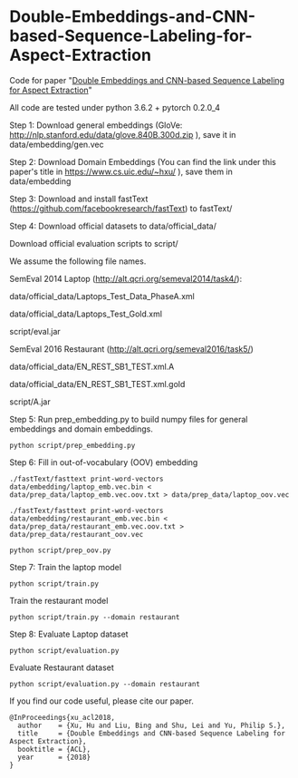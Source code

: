 # Double-Embeddings-and-CNN-based-Sequence-Labeling-for-Aspect-Extraction
Code for paper "[Double Embeddings and CNN-based Sequence Labeling for Aspect Extraction](http://www.aclweb.org/anthology/P18-2094)"


All code are tested under python 3.6.2 + pytorch 0.2.0_4

Step 1: Download general embeddings (GloVe: http://nlp.stanford.edu/data/glove.840B.300d.zip ), save it in data/embedding/gen.vec 

Step 2: Download Domain Embeddings (You can find the link under this paper's title in https://www.cs.uic.edu/~hxu/ ), save them in data/embedding

Step 3:
Download and install fastText (https://github.com/facebookresearch/fastText) to fastText/

Step 4: 
Download official datasets to data/official_data/

Download official evaluation scripts to script/

We assume the following file names.

SemEval 2014 Laptop (http://alt.qcri.org/semeval2014/task4/):

data/official_data/Laptops_Test_Data_PhaseA.xml

data/official_data/Laptops_Test_Gold.xml

script/eval.jar

SemEval 2016 Restaurant (http://alt.qcri.org/semeval2016/task5/)

data/official_data/EN_REST_SB1_TEST.xml.A

data/official_data/EN_REST_SB1_TEST.xml.gold

script/A.jar

Step 5: Run prep_embedding.py to build numpy files for general embeddings and domain embeddings.
```
python script/prep_embedding.py
```

Step 6: Fill in out-of-vocabulary (OOV) embedding
```
./fastText/fasttext print-word-vectors data/embedding/laptop_emb.vec.bin < data/prep_data/laptop_emb.vec.oov.txt > data/prep_data/laptop_oov.vec

./fastText/fasttext print-word-vectors data/embedding/restaurant_emb.vec.bin < data/prep_data/restaurant_emb.vec.oov.txt > data/prep_data/restaurant_oov.vec

python script/prep_oov.py
```

Step 7: Train the laptop model
```
python script/train.py
```
Train the restaurant model
```
python script/train.py --domain restaurant 
```

Step 8: Evaluate Laptop dataset
```
python script/evaluation.py
```
Evaluate Restaurant dataset
```
python script/evaluation.py --domain restaurant 
```

If you find our code useful, please cite our paper.
```
@InProceedings{xu_acl2018,
  author    = {Xu, Hu and Liu, Bing and Shu, Lei and Yu, Philip S.},
  title     = {Double Embeddings and CNN-based Sequence Labeling for Aspect Extraction},
  booktitle = {ACL},
  year      = {2018}
}
```
